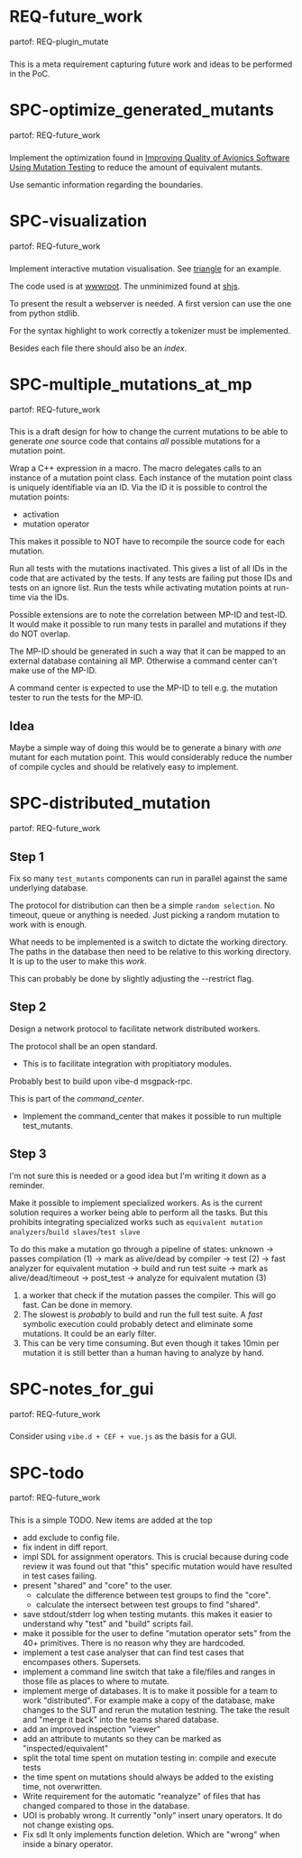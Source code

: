 # REQ-future_work
partof: REQ-plugin_mutate
###
This is a meta requirement capturing future work and ideas to be performed in
the PoC.

# SPC-optimize_generated_mutants
partof: REQ-future_work
###
Implement the optimization found in [Improving Quality of Avionics Software Using Mutation Testing](http://liu.diva-portal.org/smash/record.jsf?pid=diva2%3A707336&dswid=-3612) to reduce the amount of equivalent mutants.

Use semantic information regarding the boundaries.

# SPC-visualization
partof: REQ-future_work
###
Implement interactive mutation visualisation.
See [triangle](http://john-tornblom.github.io/llvm-p86/triangle/) for an example.

The code used is at [wwwroot](https://github.com/john-tornblom/llvm-p86/tree/master/wwwroot).
The unminimized found at [shjs](http://shjs.sourceforge.net/).

To present the result a webserver is needed.
A first version can use the one from python stdlib.

For the syntax highlight to work correctly a tokenizer must be implemented.

Besides each file there should also be an _index_.

# SPC-multiple_mutations_at_mp
partof: REQ-future_work
###
This is a draft design for how to change the current mutations to be able to
generate _one_ source code that contains _all_ possible mutations for a
mutation point.

Wrap a C++ expression in a macro.
The macro delegates calls to an instance of a mutation point class.
Each instance of the mutation point class is uniquely identifiable via an ID.
Via the ID it is possible to control the mutation points:
 - activation
 - mutation operator

This makes it possible to NOT have to recompile the source code for each mutation.

Run all tests with the mutations inactivated.
This gives a list of all IDs in the code that are activated by the tests.
If any tests are failing put those IDs and tests on an ignore list.
Run the tests while activating mutation points at run-time via the IDs.

Possible extensions are to note the correlation between MP-ID and test-ID.
It would make it possible to run many tests in parallel and mutations if they
do NOT overlap.

The MP-ID should be generated in such a way that it can be mapped to an
external database containing all MP. Otherwise a command center can't make use
of the MP-ID.

A command center is expected to use the MP-ID to tell e.g. the mutation tester
to run the tests for the MP-ID.

## Idea

Maybe a simple way of doing this would be to generate a binary with *one* mutant for each mutation point. This would considerably reduce the number of compile cycles and should be relatively easy to implement.

# SPC-distributed_mutation
partof: REQ-future_work
###

## Step 1
Fix so many `test_mutants` components can run in parallel against the same underlying database.

The protocol for distribution can then be a simple `random selection`.
No timeout, queue or anything is needed. Just picking a random mutation to work with is enough.

What needs to be implemented is a switch to dictate the working directory.
The paths in the database then need to be relative to this working directory.
It is up to the user to make this _work_.

This can probably be done by slightly adjusting the --restrict flag.

## Step 2
Design a network protocol to facilitate network distributed workers.

The protocol shall be an open standard.
 * This is to facilitate integration with propitiatory modules.

Probably best to build upon vibe-d msgpack-rpc.

This is part of the _command_center_.
 * Implement the command_center that makes it possible to run multiple test_mutants.

## Step 3
I'm not sure this is needed or a good idea but I'm writing it down as a reminder.

Make it possible to implement specialized workers.
As is the current solution requires a worker being able to perform all the tasks.
But this prohibits integrating specialized works such as `equivalent mutation analyzers`/`build slaves`/`test slave`

To do this make a mutation go through a pipeline of states:
unknown
    -> passes compilation (1)
        -> mark as alive/dead by compiler
    -> test (2)
        -> fast analyzer for equivalent mutation
        -> build and run test suite
        -> mark as alive/dead/timeout
    -> post_test
        -> analyze for equivalent mutation (3)
1. a worker that check if the mutation passes the compiler. This will go fast. Can be done in memory.
2. The slowest is _probably_ to build and run the full test suite.
    A _fast_ symbolic execution could probably detect and eliminate some mutations.
    It could be an early filter.
3. This can be very time consuming.
    But even though it takes 10min per mutation it is still better than a human having to analyze by hand.

# SPC-notes_for_gui
partof: REQ-future_work
###

Consider using `vibe.d + CEF + vue.js` as the basis for a GUI.

# SPC-todo
partof: REQ-future_work
###
This is a simple TODO.
New items are added at the top

 * add exclude to config file.
 * fix indent in diff report.
 * impl SDL for assignment operators. This is crucial because during code review it was found out that "this" specific mutation would have resulted in test cases failing.
 * present "shared" and "core" to the user.
     * calculate the difference between test groups to find the "core".
     * calculate the intersect between test groups to find "shared".
 * save stdout/stderr log when testing mutants. this makes it easier to understand why "test" and "build" scripts fail.
 * make it possible for the user to define "mutation operator sets" from the 40+ primitives. There is no reason why they are hardcoded.
 * implement a test case analyser that can find test cases that encompases others. Supersets.
 * implement a command line switch that take a file/files and ranges in those file as places to where to mutate.
 * implement merge of databases. It is to make it possible for a team to work "distributed".
   For example make a copy of the database, make changes to the SUT and rerun the mutation testning.
   The take the result and "merge it back" into the teams shared database.
 * add an improved inspection "viewer"
 * add an attribute to mutants so they can be marked as "inspected/equivalent"
 * split the total time spent on mutation testing in: compile and execute tests
 * the time spent on mutations should always be added to the existing time, not overwritten.
 * Write requirement for the automatic "reanalyze" of files that has changed
   compared to those in the database.
 * UOI is probably wrong. It currently "only" insert unary operators. It do not change existing ops.
 * Fix sdl
     It only implements function deletion. Which are "wrong" when inside a binary operator.
